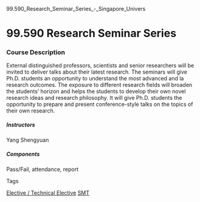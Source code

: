 99.590_Research_Seminar_Series_-_Singapore_Univers



99.590 Research Seminar Series
==============================

### Course Description

External distinguished professors, scientists and senior researchers will be invited to deliver talks about their latest research. The seminars will give Ph.D. students an opportunity to understand the most advanced and la research outcomes. The exposure to different research fields will broaden the students’ horizon and helps the students to develop their own novel research ideas and research philosophy. It will give Ph.D. students the opportunity to prepare and present conference-style talks on the topics of their own research.

##### **Instructors**

Yang Shengyuan

##### **Components**

Pass/Fail, attendance, report

Tags

[Elective / Technical Elective](/education/undergraduate/courses/?course-type=853)
[SMT](/education/undergraduate/courses/?pillar-cluster=45)

